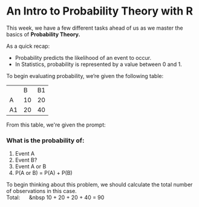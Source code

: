 # An Intro to Probability Theory with R

This week, we have a few different tasks ahead of us as we master the basics of **Probability Theory.**

As a quick recap:
- Probability predicts the likelihood of an event to occur.
- In Statistics, probability is represented by a value between 0 and 1.

To begin evaluating probability, we’re given the following table:

|    |    |    |
|----|----|----|  
|    | B  | B1 |
| A  | 10 | 20 |
| A1 | 20 | 40 |

From this table, we're given the prompt:
### What is the probability of:
1. Event A
2. Event B?
3. Event A or B
4. P(A or B) = P(A) + P(B)

To begin thinking about this problem, we should calculate the total number of observations in this case.
<br>Total:  &nbsp;&nbsp;&nbsp;&nbsp;&nbsp;&nbsp 10 + 20 + 20 + 40 = 90<br />


